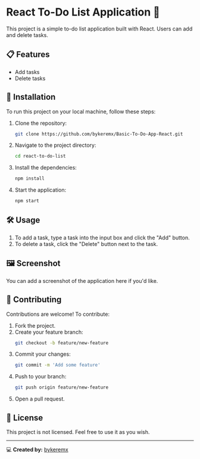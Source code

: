 # React To-Do List Application 📝

This project is a simple to-do list application built with React. Users can add and delete tasks.

## 📋 Features

- Add tasks
- Delete tasks

## 🚀 Installation

To run this project on your local machine, follow these steps:

1. Clone the repository:
   ```bash
   git clone https://github.com/bykeremx/Basic-To-Do-App-React.git
   ```
2. Navigate to the project directory:
   ```bash
   cd react-to-do-list
   ```
3. Install the dependencies:
   ```bash
   npm install
   ```
4. Start the application:
   ```bash
   npm start
   ```

## 🛠️ Usage

1. To add a task, type a task into the input box and click the "Add" button.
2. To delete a task, click the "Delete" button next to the task.

## 🖼️ Screenshot

You can add a screenshot of the application here if you'd like.

## 🤝 Contributing

Contributions are welcome! To contribute:
1. Fork the project.
2. Create your feature branch:
   ```bash
   git checkout -b feature/new-feature
   ```
3. Commit your changes:
   ```bash
   git commit -m 'Add some feature'
   ```
4. Push to your branch:
   ```bash
   git push origin feature/new-feature
   ```
5. Open a pull request.

## 📄 License

This project is not licensed. Feel free to use it as you wish.

---

💻 **Created by:** [bykeremx](https://github.com/bykeremx)
```
